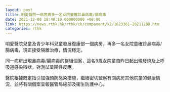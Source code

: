 ```yaml
---
layout: post
title: 明愛醫院一病房再多一名女院童確診鼻病毒/腸病毒
date: 2021-12-08 18:48:19.000000000 +08:00
link: https://news.rthk.hk/rthk/ch/component/k2/1623361-20211208.htm
categories: rthk
---
```


明愛醫院兒童及青少年科兒童發展復康部一個病房，再多一名女院童確診鼻病毒/腸病毒，現正接受隔離治療，情況穩定。

同一病房出現鼻病毒/腸病毒的群組個案，這名9歲女院童自昨日起出現發燒及上呼吸道感染徵狀，對測試呈陽性反應。
 
醫院根據既定指引加強預防感染措施，繼續密切監察有關病房其他院童的健康情況，並將有關個案呈報醫管局總部及衞生防護中心。

